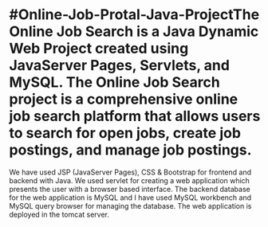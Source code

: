 # #Online-Job-Protal-Java-ProjectThe Online Job Search is a Java Dynamic Web Project created using JavaServer Pages, Servlets, and MySQL. The Online Job Search project is a comprehensive online job search platform that allows users to search for open jobs, create job postings, and manage job postings.

We have used JSP (JavaServer Pages), CSS & Bootstrap for frontend and backend with Java.
We used servlet for creating a web application which presents the user with a browser based interface.
The backend database for the web application is MySQL and I have used MySQL workbench and MySQL query browser for managing the database.
The web application is deployed in the tomcat server.
